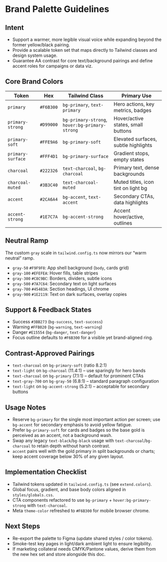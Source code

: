 # Brand Palette Guidelines

## Intent
- Support a warmer, more legible visual voice while expanding beyond the former yellow/black pairing.
- Provide a scalable token set that maps directly to Tailwind classes and design system usage.
- Guarantee AA contrast for core text/background pairings and define accent roles for campaigns or data viz.

## Core Brand Colors
| Token | Hex | Tailwind Class | Primary Use |
| --- | --- | --- | --- |
| `primary` | `#F6B300` | `bg-primary`, `text-primary` | Hero actions, key metrics, badges |
| `primary-strong` | `#D99000` | `bg-primary-strong`, `hover:bg-primary-strong` | Hover/active states, small buttons |
| `primary-soft` | `#FFE9A6` | `bg-primary-soft` | Elevated surfaces, subtle highlights |
| `primary-surface` | `#FFF4D1` | `bg-primary-surface` | Gradient stops, empty states |
| `charcoal` | `#222326` | `text-charcoal`, `bg-charcoal` | Primary text, dense backgrounds |
| `charcoal-muted` | `#3B3C40` | `text-charcoal-muted` | Muted titles, icon tint on light bg |
| `accent` | `#2CA6A4` | `bg-accent`, `text-accent` | Secondary CTAs, data highlights |
| `accent-strong` | `#1E7C7A` | `bg-accent-strong` | Accent hover/active, outlines |

## Neutral Ramp
The custom `gray` scale in `tailwind.config.ts` now mirrors our “warm neutral” ramp.

- `gray-50` `#F9F9F8`: App shell background (`body`, cards grid)
- `gray-100` `#EFEFEA`: Hover fills, table stripes
- `gray-300` `#C8C9BC`: Borders, dividers, subtle icons
- `gray-500` `#7A7C64`: Secondary text on light surfaces
- `gray-700` `#45483A`: Section headings, UI chrome
- `gray-900` `#1E2119`: Text on dark surfaces, overlay copies

## Support & Feedback States
- Success `#3BB273` (`bg-success`, `text-success`)
- Warning `#FFB020` (`bg-warning`, `text-warning`)
- Danger `#E15554` (`bg-danger`, `text-danger`)
- Focus outline defaults to `#F6B300` for a visible yet brand-aligned ring.

## Contrast-Approved Pairings
- `text-charcoal` on `bg-primary-soft` (ratio 8.2:1)
- `text-light` on `bg-charcoal` (11.4:1) – use sparingly for hero bands
- `text-charcoal` on `bg-primary` (7.1:1) – default for prominent CTAs
- `text-gray-700` on `bg-gray-50` (6.8:1) – standard paragraph configuration
- `text-light` on `bg-accent-strong` (5.2:1) – acceptable for secondary buttons

## Usage Notes
- Reserve `bg-primary` for the single most important action per screen; use `bg-accent` for secondary emphasis to avoid yellow fatigue.
- Prefer `bg-primary-soft` for cards and badges so the base gold is perceived as an accent, not a background wash.
- Swap any legacy `text-black`/`bg-black` usage with `text-charcoal`/`bg-charcoal` to retain depth without harsh contrast.
- `accent` pairs well with the gold primary in split backgrounds or charts; keep accent coverage below 30% of any given layout.

## Implementation Checklist
- Tailwind tokens updated in `tailwind.config.ts` (see `extend.colors`).
- Global focus, gradient, and base body colors aligned in `styles/globals.css`.
- CTA components refactored to use `bg-primary` + `hover:bg-primary-strong` with `text-charcoal`.
- Meta `theme-color` refreshed to `#F6B300` for mobile browser chrome.

## Next Steps
- Re-export the palette to Figma (update shared styles / color tokens).
- Smoke-test key pages in light/dark ambient light to ensure legibility.
- If marketing collateral needs CMYK/Pantone values, derive them from the new hex set and store alongside this doc.

